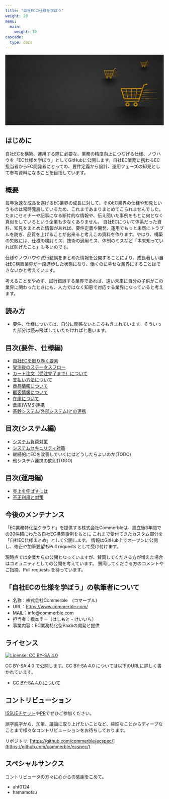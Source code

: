 ```yaml
---
title: "自社ECの仕様を学ぼう"
weight: 20
menu:
  main:
    weight: 10
cascade:
  type: docs
---
```


![自社ECについて学ぼう](../ecspec_hero.jpeg)

## はじめに

自社ECを構築、運用する際に必要な、業務の精度向上につなげる仕様、ノウハウを「EC仕様を学ぼう」としてGitHubに公開します。自社EC業務に携わるEC担当者からEC開発者にとっての、要件定義から設計、運用フェーズの知見として参考資料になることを目指しています。

## 概要

毎年急速な成長を遂げるEC業界の成長に対して、そのEC業界の仕様や知見というものは常時発展しているため、これまであまりまとめてこられませんでした。たまにセミナーや記事になる断片的な情報や、伝え聞いた事例をもとに何となく真似をしているという企業も少なくありません。
自社ECについて体系だった資料、知見をまとめた情報があれば、要件定義や開発、運用でもっと未然にトラブルを防ぎ、品質を上げることが出来ると考えこの資料を作ります。やはり、構築の失敗には、仕様の検討ミス、技術の適用ミス、体制のミスなど「本来知っていれば防げたこと」も多いのです。

仕様やノウハウや試行錯誤をまとめた情報を公開することにより、成長著しい自社EC構築業界が一段進歩した状態になり、働くのに幸せな業界にすることはできないかと考えています。

考えることをやめず、試行錯誤する業界であれば、遠い未来に自分の子供がこの業界に関わったときにも、人力ではなく知恵で対応する業界になっていると考えます。

## 読み方

- 要件、仕様については、自分に関係ないところも含まれています。そういった部分は読み飛ばしていただければと思います。

## 目次(要件、仕様編)

- [自社ECを取り巻く要素](ec/)
- [受注後のステータスフロー](orderstatus/)
- [カート注文（受注完了まで）について](order/)
- [支払い方法について](payment/)
- [商品情報について](product/)
- [顧客情報について](customer/)
- [在庫について](stock/)
- [倉庫(WMS)連携](wms/)
- [基幹システム(外部システム)との連携](federation/)


## 目次(システム編)

- [システム負荷対策](systemload/)
- [システムセキュリティ対策](systemsecurity/)
- 継続的にECを改善していくにはどうしたらよいのか(TODO)
- 他システム連携の鉄則(TODO)

## 目次(運用編)

- [売上を伸ばすには](promotion/)
- [不正利用と対策](unauthorizeduse/)

## 今後のメンテナンス

「EC業務特化型クラウド」を提供する株式会社Commerbleは、設立後3年間での30件超にわたる自社EC構築事例をもとに
これまで受付てきたカスタム部分を「自社EC仕様まとめ」として公開します。
情報はGitHub上でオープンに公開し、修正や加筆要望もPull requests として受け付けます。

現時点では企業からの公開となっていますが、賛同してくださる方が増えた場合はコミュニティとしての公開を考えています。
賛同してくださる方のコメントやご指摘、Pull requests を待っています。

## 「自社ECの仕様を学ぼう」の執筆者について

- 名称：株式会社Commerble　(コマーブル)
- URL：https://www.commerble.com/
- MAIL：info@commerble.com
- 担当者：橋本圭一（はしもと・けいいち）
- 事業内容：EC業務特化型PaaSの開発と提供

## ライセンス

[![License: CC BY-SA 4.0](https://img.shields.io/badge/License-CC%20BY--SA%204.0-lightgrey.svg)](https://creativecommons.org/licenses/by-sa/4.0/)

CC BY-SA 4.0 で公開します。CC BY-SA 4.0 については以下のURLに詳しく書かれています。

- [CC BY-SA 4.0 について](https://creativecommons.org/licenses/by-sa/4.0/)

## コントリビューション

[ISSUEチケット](https://github.com/commerble/ecspec/issues)や[PR](https://github.com/commerble/ecspec/pulls)でぜひご参加ください。

誤字脱字から、加筆、議論に取り上げたいことなど、些細なことからディープなことまで様々なコントリビューションをお待ちしております。

リポジトリ: [https://github.com/commerble/ecspec/](https://github.com/commerble/ecspec/)

## スペシャルサンクス

コントリビュータの方々に心からの感謝をこめて。

- ahf0124
- hamamotsu
